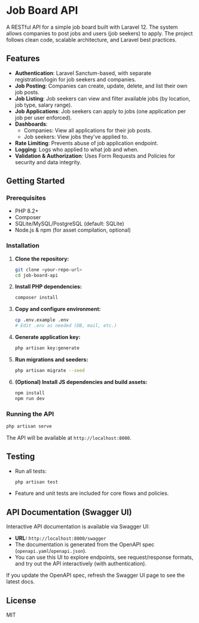 # Job Board API

A RESTful API for a simple job board built with Laravel 12. The system allows companies to post jobs and users (job seekers) to apply. The project follows clean code, scalable architecture, and Laravel best practices.

## Features

- **Authentication**: Laravel Sanctum-based, with separate registration/login for job seekers and companies.
- **Job Posting**: Companies can create, update, delete, and list their own job posts.
- **Job Listing**: Job seekers can view and filter available jobs (by location, job type, salary range).
- **Job Applications**: Job seekers can apply to jobs (one application per job per user enforced).
- **Dashboards**:
  - Companies: View all applications for their job posts.
  - Job seekers: View jobs they've applied to.
- **Rate Limiting**: Prevents abuse of job application endpoint.
- **Logging**: Logs who applied to what job and when.
- **Validation & Authorization**: Uses Form Requests and Policies for security and data integrity.

## Getting Started

### Prerequisites
- PHP 8.2+
- Composer
- SQLite/MySQL/PostgreSQL (default: SQLite)
- Node.js & npm (for asset compilation, optional)

### Installation
1. **Clone the repository:**
   ```bash
   git clone <your-repo-url>
   cd job-board-api
   ```
2. **Install PHP dependencies:**
   ```bash
   composer install
   ```
3. **Copy and configure environment:**
   ```bash
   cp .env.example .env
   # Edit .env as needed (DB, mail, etc.)
   ```
4. **Generate application key:**
   ```bash
   php artisan key:generate
   ```
5. **Run migrations and seeders:**
   ```bash
   php artisan migrate --seed
   ```
6. **(Optional) Install JS dependencies and build assets:**
   ```bash
   npm install
   npm run dev
   ```

### Running the API
```bash
php artisan serve
```
The API will be available at `http://localhost:8000`.

## Testing
- Run all tests:
  ```bash
  php artisan test
  ```
- Feature and unit tests are included for core flows and policies.

## API Documentation (Swagger UI)

Interactive API documentation is available via Swagger UI:

- **URL:** `http://localhost:8000/swagger`
- The documentation is generated from the OpenAPI spec (`openapi.yaml`/`openapi.json`).
- You can use this UI to explore endpoints, see request/response formats, and try out the API interactively (with authentication).

If you update the OpenAPI spec, refresh the Swagger UI page to see the latest docs.

## License
MIT 
